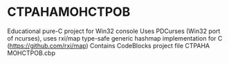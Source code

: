 # CTPAHAMOHCTPOB
Educational pure-C project for Win32 console
Uses PDCurses (Win32 port of ncurses), uses rxi/map type-safe generic hashmap implementation for C (https://github.com/rxi/map)
Contains CodeBlocks project file СТРАНА МОНСТРОВ.cbp
